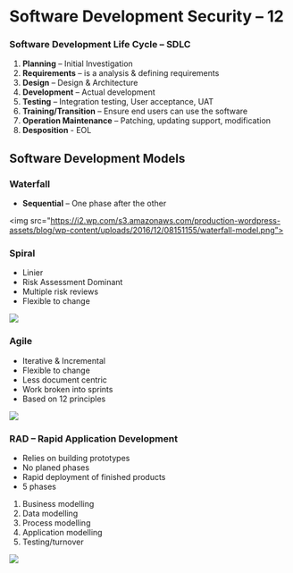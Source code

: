 # Software Development Security – 12


### Software Development Life Cycle – SDLC
1.	**Planning** – Initial Investigation
2.	**Requirements** – is a analysis & defining requirements
3.	**Design** – Design & Architecture
4.	**Development** – Actual development
5.	**Testing** – Integration testing, User acceptance, UAT
6.	**Training/Transition** – Ensure end users can use the software
7.	**Operation Maintenance** – Patching, updating support, modification
8.	**Desposition** - EOL

## Software Development Models

### Waterfall

- **Sequential** – One phase after the other

<img src="https://i2.wp.com/s3.amazonaws.com/production-wordpress-assets/blog/wp-content/uploads/2016/12/08151155/waterfall-model.png”>
          
### Spiral

-	Linier
-	Risk Assessment Dominant 
-	Multiple risk reviews
-	Flexible to change

<img src="https://electricalfundablog.com/wp-content/uploads/2018/09/Spiral-Software-Development-Model_thumb.png">

### Agile

-	Iterative & Incremental
-	Flexible to change 
-	Less document centric
-	Work broken into sprints
-	Based on 12 principles 

<img src="https://cdn2.velvetech.com/wp-content/uploads/2019/08/agile-software-development.jpg">

### RAD – Rapid Application Development

-	Relies on building prototypes
-	No planed phases
-	Rapid deployment of finished products
-	5 phases

1.	Business modelling
2.	Data modelling
3.	Process modelling
4.	Application modelling
5.	Testing/turnover

<img src="https://www.w3schools.in//wp-content/uploads/2019/03/SDLC-RAD-Model.png">
